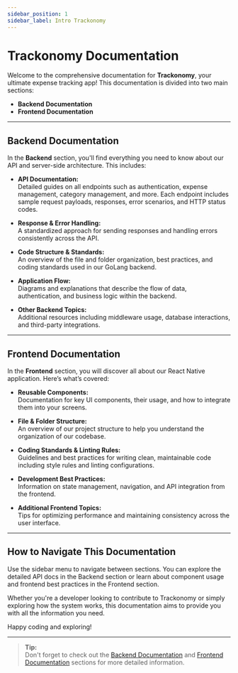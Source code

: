 ```yaml
---
sidebar_position: 1
sidebar_label: Intro Trackonomy 
---
```


# Trackonomy Documentation

Welcome to the comprehensive documentation for **Trackonomy**, your ultimate expense tracking app! This documentation is divided into two main sections:

- **Backend Documentation**
- **Frontend Documentation**

---

## Backend Documentation

In the **Backend** section, you'll find everything you need to know about our API and server-side architecture. This includes:

- **API Documentation:**  
  Detailed guides on all endpoints such as authentication, expense management, category management, and more. Each endpoint includes sample request payloads, responses, error scenarios, and HTTP status codes.
  
- **Response & Error Handling:**  
  A standardized approach for sending responses and handling errors consistently across the API.
  
- **Code Structure & Standards:**  
  An overview of the file and folder organization, best practices, and coding standards used in our GoLang backend.
  
- **Application Flow:**  
  Diagrams and explanations that describe the flow of data, authentication, and business logic within the backend.
  
- **Other Backend Topics:**  
  Additional resources including middleware usage, database interactions, and third-party integrations.

---

## Frontend Documentation

In the **Frontend** section, you will discover all about our React Native application. Here’s what’s covered:

- **Reusable Components:**  
  Documentation for key UI components, their usage, and how to integrate them into your screens.
  
- **File & Folder Structure:**  
  An overview of our project structure to help you understand the organization of our codebase.
  
- **Coding Standards & Linting Rules:**  
  Guidelines and best practices for writing clean, maintainable code including style rules and linting configurations.
  
- **Development Best Practices:**  
  Information on state management, navigation, and API integration from the frontend.
  
- **Additional Frontend Topics:**  
  Tips for optimizing performance and maintaining consistency across the user interface.

---

## How to Navigate This Documentation

Use the sidebar menu to navigate between sections. You can explore the detailed API docs in the Backend section or learn about component usage and frontend best practices in the Frontend section.

Whether you're a developer looking to contribute to Trackonomy or simply exploring how the system works, this documentation aims to provide you with all the information you need.

Happy coding and exploring!

---

> **Tip:**  
> Don't forget to check out the [Backend Documentation](./category/backend-api) and [Frontend Documentation](./frontend) sections for more detailed information.

